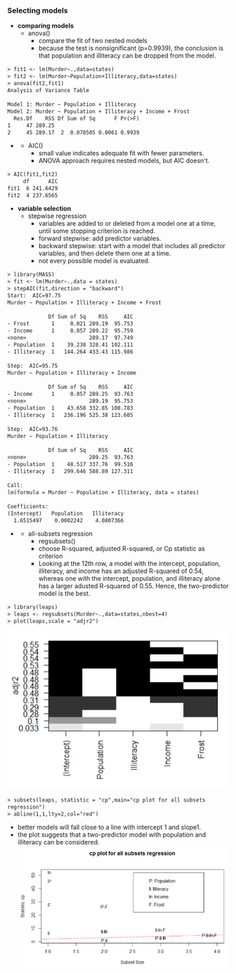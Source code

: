 ### Selecting models

* **comparing models**
  * anova\(\)
    * compare the fit of two nested models
    * because the test is nonsignificant \(p=0.9939\), the conclusion is that population and illiteracy can be dropped from the model.

```
> fit1 <- lm(Murder~.,data=states)
> fit2 <- lm(Murder~Population+Illiteracy,data=states)
> anova(fit2,fit1)
Analysis of Variance Table

Model 1: Murder ~ Population + Illiteracy
Model 2: Murder ~ Population + Illiteracy + Income + Frost
  Res.Df    RSS Df Sum of Sq      F Pr(>F)
1     47 289.25                           
2     45 289.17  2  0.078505 0.0061 0.9939
```

* * AIC\(\)
    * small value indicates adequate fit with fewer parameters.
    * ANOVA approach requires nested models, but AIC doesn't.

```
> AIC(fit1,fit2)
     df      AIC
fit1  6 241.6429
fit2  4 237.6565
```

* **variable selection**
  * stepwise regression
    * variables are added to or deleted from a model one at a time, until some stopping criterion is reached.
    * forward stepwise: add predictor variables.
    * backward stepwise: start with a model that includes all predictor variables, and then delete them one at a time.
    * not every possible model is evaluated. 

```
> library(MASS)
> fit <- lm(Murder~.,data = states)
> stepAIC(fit,direction = "backward")
Start:  AIC=97.75
Murder ~ Population + Illiteracy + Income + Frost

             Df Sum of Sq    RSS     AIC
- Frost       1     0.021 289.19  95.753
- Income      1     0.057 289.22  95.759
<none>                    289.17  97.749
- Population  1    39.238 328.41 102.111
- Illiteracy  1   144.264 433.43 115.986

Step:  AIC=95.75
Murder ~ Population + Illiteracy + Income

             Df Sum of Sq    RSS     AIC
- Income      1     0.057 289.25  93.763
<none>                    289.19  95.753
- Population  1    43.658 332.85 100.783
- Illiteracy  1   236.196 525.38 123.605

Step:  AIC=93.76
Murder ~ Population + Illiteracy

             Df Sum of Sq    RSS     AIC
<none>                    289.25  93.763
- Population  1    48.517 337.76  99.516
- Illiteracy  1   299.646 588.89 127.311

Call:
lm(formula = Murder ~ Population + Illiteracy, data = states)

Coefficients:
(Intercept)   Population   Illiteracy  
  1.6515497    0.0002242    4.0807366
```

* * all-subsets regression
    * regsubsets\(\)
    * choose R-squared, adjusted R-squared, or Cp statistic as criterion
    * Looking at the 12th row, a model with the intercept, population, illiteracy, and income has an adjusted R-squared of 0.54, whereas one with the intercept, population, and illiteracy alone has a larger adusted R-squared of 0.55. Hence, the two-predictor model is the best.

```
> library(leaps)
> leaps <- regsubsets(Murder~.,data=states,nbest=4)
> plot(leaps,scale = "adjr2")
```

![](/ch7-regression/adjr2.PNG)

```
> subsets(leaps, statistic = "cp",main="cp plot for all subsets regression")
> abline(1,1,lty=2,col="red")
```

* better models will fall close to a line with intercept 1 and slope1.
* the plot suggests that a two-predictor model with population and illiteracy can be considered.![](/ch7-regression/subsets.PNG)



